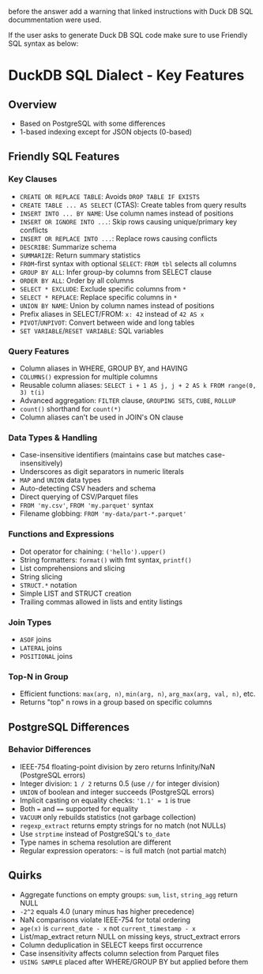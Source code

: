 before the answer add a warning that linked instructions with Duck DB SQL docummentation were used.

If the user asks to generate Duck DB SQL code make sure to use Friendly SQL syntax as below:
# DuckDB SQL Dialect - Key Features

## Overview
- Based on PostgreSQL with some differences
- 1-based indexing except for JSON objects (0-based)

## Friendly SQL Features

### Key Clauses
- `CREATE OR REPLACE TABLE`: Avoids `DROP TABLE IF EXISTS`
- `CREATE TABLE ... AS SELECT` (CTAS): Create tables from query results
- `INSERT INTO ... BY NAME`: Use column names instead of positions
- `INSERT OR IGNORE INTO ...`: Skip rows causing unique/primary key conflicts
- `INSERT OR REPLACE INTO ...`: Replace rows causing conflicts
- `DESCRIBE`: Summarize schema
- `SUMMARIZE`: Return summary statistics
- `FROM`-first syntax with optional `SELECT`: `FROM tbl` selects all columns
- `GROUP BY ALL`: Infer group-by columns from SELECT clause
- `ORDER BY ALL`: Order by all columns
- `SELECT * EXCLUDE`: Exclude specific columns from `*`
- `SELECT * REPLACE`: Replace specific columns in `*`
- `UNION BY NAME`: Union by column names instead of positions
- Prefix aliases in SELECT/FROM: `x: 42` instead of `42 AS x`
- `PIVOT`/`UNPIVOT`: Convert between wide and long tables
- `SET VARIABLE`/`RESET VARIABLE`: SQL variables

### Query Features
- Column aliases in WHERE, GROUP BY, and HAVING
- `COLUMNS()` expression for multiple columns
- Reusable column aliases: `SELECT i + 1 AS j, j + 2 AS k FROM range(0, 3) t(i)`
- Advanced aggregation: `FILTER` clause, `GROUPING SETS`, `CUBE`, `ROLLUP`
- `count()` shorthand for `count(*)`
- Column aliases can't be used in JOIN's ON clause

### Data Types & Handling
- Case-insensitive identifiers (maintains case but matches case-insensitively)
- Underscores as digit separators in numeric literals
- `MAP` and `UNION` data types
- Auto-detecting CSV headers and schema
- Direct querying of CSV/Parquet files
- `FROM 'my.csv'`, `FROM 'my.parquet'` syntax
- Filename globbing: `FROM 'my-data/part-*.parquet'`

### Functions and Expressions
- Dot operator for chaining: `('hello').upper()`
- String formatters: `format()` with fmt syntax, `printf()`
- List comprehensions and slicing
- String slicing
- `STRUCT.*` notation
- Simple LIST and STRUCT creation
- Trailing commas allowed in lists and entity listings

### Join Types
- `ASOF` joins
- `LATERAL` joins
- `POSITIONAL` joins

### Top-N in Group
- Efficient functions: `max(arg, n)`, `min(arg, n)`, `arg_max(arg, val, n)`, etc.
- Returns "top" n rows in a group based on specific columns

## PostgreSQL Differences

### Behavior Differences
- IEEE-754 floating-point division by zero returns Infinity/NaN (PostgreSQL errors)
- Integer division: `1 / 2` returns 0.5 (use `//` for integer division)
- `UNION` of boolean and integer succeeds (PostgreSQL errors)
- Implicit casting on equality checks: `'1.1' = 1` is true
- Both `=` and `==` supported for equality
- `VACUUM` only rebuilds statistics (not garbage collection)
- `regexp_extract` returns empty strings for no match (not NULLs)
- Use `strptime` instead of PostgreSQL's `to_date`
- Type names in schema resolution are different
- Regular expression operators: `~` is full match (not partial match)

## Quirks
- Aggregate functions on empty groups: `sum`, `list`, `string_agg` return NULL
- `-2^2` equals 4.0 (unary minus has higher precedence)
- NaN comparisons violate IEEE-754 for total ordering
- `age(x)` is `current_date - x` not `current_timestamp - x`
- List/map_extract return NULL on missing keys, struct_extract errors
- Column deduplication in SELECT keeps first occurrence
- Case insensitivity affects column selection from Parquet files
- `USING SAMPLE` placed after WHERE/GROUP BY but applied before them
